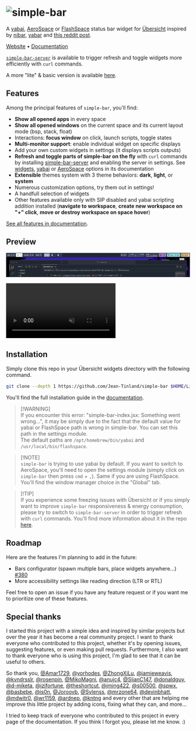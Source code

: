 # <img src="./images/logo-simple-bar.png" width="200" alt="simple-bar" />

A [yabai](https://github.com/koekeishiya/yabai), [AeroSpace](https://github.com/nikitabobko/AeroSpace) or [FlashSpace](https://github.com/wojciech-kulik/FlashSpace) status bar widget for [Übersicht](https://github.com/felixhageloh/uebersicht) inspired by [nibar](https://github.com/kkga/nibar), [yabar](https://github.com/AlexNaga/yabar) and [this reddit post](https://www.reddit.com/r/unixporn/comments/chwk89/yabai_yabai_and_gruvbox_with_custom_ubersicht_bar/).

[Website](https://www.jeantinland.com/toolbox/simple-bar) • [Documentation](https://www.jeantinland.com/toolbox/simple-bar/documentation)

[`simple-bar-server`](https://github.com/Jean-Tinland/simple-bar-server) is available to trigger refresh and toggle widgets more efficiently with `curl` commands.

A more "lite" & basic version is available [here](https://github.com/Jean-Tinland/simple-bar-lite).

## Features

Among the principal features of `simple-bar`, you'll find:

- **Show all opened apps** in every space
- **Show all opened windows** on the current space and its current layout mode (bsp, stack, float)
- Interactions: **focus window** on click, launch scripts, toggle states
- **Multi-monitor support**: enable individual widget on specific displays
- Add your own custom widgets in settings (it displays scripts outputs)
- **Refresh and toggle parts of simple-bar on the fly** with `curl` commands by installing [simple-bar-server](https://www.jeantinland.com/toolbox/simple-bar-server/documentation/introduction/) and enabling the server in settings. See [widgets](https://www.jeantinland.com/toolbox/simple-bar-server/documentation/widgets/), [yabai](https://www.jeantinland.com/toolbox/simple-bar-server/documentation/yabai/) or [AeroSpace](https://www.jeantinland.com/toolbox/simple-bar-server/documentation/aerospace/) options in its documentation
- **Extensible** themes system with 3 theme behaviors: **dark**, **light**, or **system**
- Numerous customization options, try them out in settings!
- A handfull selection of widgets
- Other features available only with SIP disabled and yabai scripting addition installed (**navigate to workspace**, **create new workspace on "+" click**, **move or destroy workspace on space hover**)

[See all features in documentation](https://www.jeantinland.com/toolbox/simple-bar/documentation/features/).

## Preview

![image](./images/preview.png)

<video src="https://github.com/Jean-Tinland/simple-bar/assets/43068795/0f988d1b-e21b-4b82-a1dc-4a1c76f580f3" type="video/mp4" muted autoplay loop></video>

## Installation

Simply clone this repo in your Übersicht widgets directory with the following command.

```bash
git clone --depth 1 https://github.com/Jean-Tinland/simple-bar $HOME/Library/Application\ Support/Übersicht/widgets/simple-bar
```

You'll find the full installation guide in the [documentation](https://www.jeantinland.com/toolbox/simple-bar/documentation/installation/).

> [!WARNING]\
> If you encounter this error: "simple-bar-index.jsx: Something went wrong…", it may be simply due to the fact that the default value for yabai or FlashSpace path is wrong in simple-bar. You can set this path in the settings module.\
> The default paths are `/opt/homebrew/bin/yabai` and `/usr/local/bin/flashspace`.

> [!NOTE]\
> `simple-bar` is trying to use yabai by default. If you want to switch to AeroSpace, you'll need to open the settings module (simply click on `simple-bar` then press `cmd` + `,`). Same if you are using FlashSpace. You'll find the window manager choice in the "Global" tab.

> [!TIP]\
> If you experience some freezing issues with Übersicht or if you simply want to improve `simple-bar` responsiveness & energy consumption, please try to switch to `simple-bar-server` in order to trigger refresh with `curl` commands. You'll find more information about it in the repo [here](https://github.com/Jean-Tinland/simple-bar-server).

## Roadmap

Here are the features I'm planning to add in the future:

- Bars configurator (spawn multiple bars, place widgets anywhere…) [#380](https://github.com/Jean-Tinland/simple-bar/issues/380)
- More accessibility settings like reading direction (LTR or RTL)

Feel free to open an issue if you have any feature request or if you want me to prioritize one of these features.

## Special thanks

I started this project with a simple idea and inspired by similar projects but over the year it has become a real community project. I want to thank everyone who contributed to this project, whether it's by opening issues, suggesting features, or even making pull requests. Furthermore, I also want to thank everyone who is using this project, I'm glad to see that it can be useful to others.

So thank you, [@Amar1729](https://github.com/Amar1729), [@yorhodes](https://github.com/yorhodes), [@ZhongXiLu](https://github.com/ZhongXiLu), [@jamieweavis](https://github.com/jamieweavis), [@kvndrsslr](https://github.com/kvndrsslr), [@rosenpin](https://github.com/rosenpin), [@MikoMagni](https://github.com/MikoMagni), [@anujc4](https://github.com/anujc4), [@SijanC147](https://github.com/SijanC147), [@donaldguy](https://github.com/donaldguy), [@d-miketa](https://github.com/d-miketa), [@izifortune](https://github.com/izifortune), [@theshortcut](https://github.com/theshortcut), [@jming422](https://github.com/jming422), [@s00500](https://github.com/s00500), [@spwx](https://github.com/spwx), [@basbebe](https://github.com/basbebe), [@is0n](https://github.com/is0n), [@Joroovb](https://github.com/Joroovb), [@Sylenss](https://github.com/Sylenss), [@mrzone64](https://github.com/mrzone64), [@devinbhatt](https://github.com/devinbhatt), [@mdwitr0](https://github.com/mdwitr0), [@wr1159](https://github.com/wr1159), [@ardnep](https://github.com/ardnep), [@kntng](https://github.com/kntng) and every other that are helping me improve this little project by adding icons, fixing what they can, and more…

I tried to keep track of everyone who contributed to this project in every page of the documentation. If you think I forgot you, please let me know. :)
